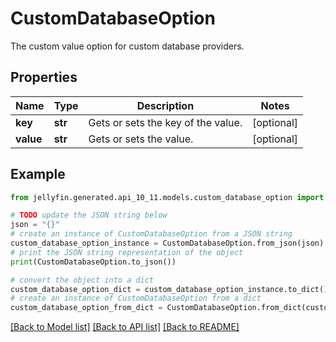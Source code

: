 # CustomDatabaseOption

The custom value option for custom database providers.

## Properties

Name | Type | Description | Notes
------------ | ------------- | ------------- | -------------
**key** | **str** | Gets or sets the key of the value. | [optional] 
**value** | **str** | Gets or sets the value. | [optional] 

## Example

```python
from jellyfin.generated.api_10_11.models.custom_database_option import CustomDatabaseOption

# TODO update the JSON string below
json = "{}"
# create an instance of CustomDatabaseOption from a JSON string
custom_database_option_instance = CustomDatabaseOption.from_json(json)
# print the JSON string representation of the object
print(CustomDatabaseOption.to_json())

# convert the object into a dict
custom_database_option_dict = custom_database_option_instance.to_dict()
# create an instance of CustomDatabaseOption from a dict
custom_database_option_from_dict = CustomDatabaseOption.from_dict(custom_database_option_dict)
```
[[Back to Model list]](../README.md#documentation-for-models) [[Back to API list]](../README.md#documentation-for-api-endpoints) [[Back to README]](../README.md)


